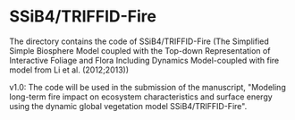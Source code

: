 # SSiB4/TRIFFID-Fire
The directory contains the code of SSiB4/TRIFFID-Fire (The Simplified Simple Biosphere Model coupled with the Top-down Representation of Interactive Foliage and Flora Including Dynamics Model-coupled with fire model from Li et al. (2012;2013))

v1.0: The code will be used in the submission of the manuscript, "Modeling long-term fire impact on ecosystem characteristics and surface energy using the dynamic global vegetation model SSiB4/TRIFFID-Fire".

